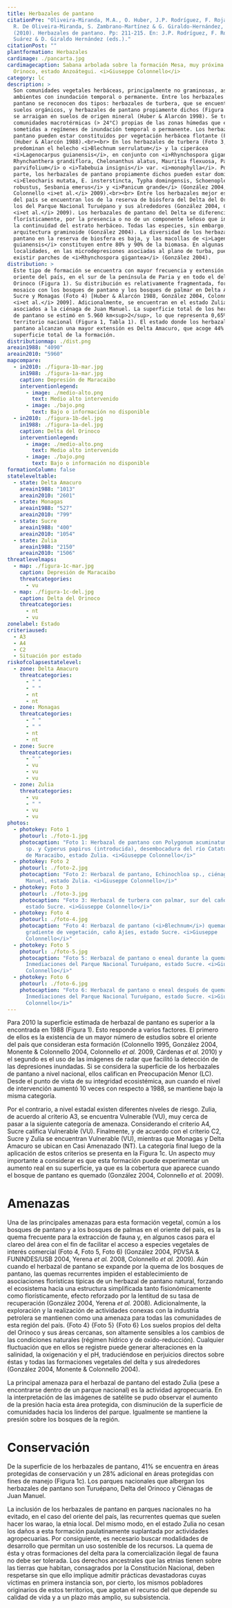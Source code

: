 ```yaml
---
title: Herbazales de pantano
citationPre: "Oliveira-Miranda, M.A., O. Huber, J.P. Rodríguez, F. Rojas-Suárez,
  R. De Oliveira-Miranda, S. Zambrano-Martínez & G. Giraldo-Hernández, (eds)
  (2010). Herbazales de pantano. Pp: 211-215. En: J.P. Rodríguez, F. Rojas-
  Suárez & D. Giraldo Hernández (eds.)."
citationPost: ""
plantformation: Herbazales
cardimage: ./pancarta.jpg
cardimagecaption: Sabana arbolada sobre la formación Mesa, muy próxima al río
  Orinoco, estado Anzoátegui. <i>Giuseppe Colonnello</i>
category: lc
description: >
  Son comunidades vegetales herbáceas, principalmente no graminosas, asociadas a
  ambientes con inundación temporal o permanente. Entre los herbazales de
  pantano se reconocen dos tipos: herbazales de turbera, que se encuentran sobre
  suelos orgánicos, y herbazales de pantano propiamente dichos (Figura 1), que
  se arraigan en suelos de origen mineral (Huber & Alarcón 1998). Se trata de
  comunidades macrotérmicas (> 24°C) propias de las zonas húmedas que están
  sometidas a regímenes de inundación temporal o permanente. Los herbazales de
  pantano pueden estar constituidos por vegetación herbácea flotante (Foto 2)
  (Huber & Alarcón 1988).<br><br> En los herbazales de turbera (Foto 3, Foto 4)
  predominan el helecho <i>Blechnum serrulatum</i> y la ciperácea
  <i>Lagenocarpus guianensis</i>, en conjunto con <i>Rhynchospora gigantea,
  Rhynchanthera grandiflora, Chelonanthus alatus, Mauritia flexuosa, Panicum
  parvifolium</i> o <i>Tabebuia insignis</i> var. <i>monophylla</i>. Por su
  parte, los herbazales de pantano propiamente dichos pueden estar dominados por
  <i>Eleocharis mutata, E. insterstincta, Typha domingensis, Schoenoplectus
  robustus, Sesbania emerus</i> y <i>Panicum grande</i> (González 2004,
  Colonnello <i>et al.</i> 2009).<br><br> Entre los herbazales mejor estudiados
  del país se encuentran los de la reserva de biósfera del Delta del Orinoco y
  los del Parque Nacional Turuépano y sus alrededores (González 2004, Colonnello
  <i>et al.</i> 2009). Los herbazales de pantano del Delta se diferencian
  florísticamente, por la presencia o no de un componente leñoso que interrumpe
  la continuidad del estrato herbáceo. Todas las especies, sin embargo, son de
  arquitectura graminoide (González 2004). La diversidad de los herbazales de
  pantano en la reserva de biosfera es baja, y las macollas de <i>Lagenocarpus
  guianensis</i> constituyen entre 80% y 90% de la biomasa. En algunas
  localidades, en las microdepresiones asociadas al plano de turba, pueden
  existir parches de <i>Rhynchospora gigantea</i> (González 2004).
distribution: >
  Este tipo de formación se encuentra con mayor frecuencia y extensión en el
  oriente del país, en el sur de la península de Paria y en todo el delta del
  Orinoco (Figura 1). Su distribución es relativamente fragmentada, formando un
  mosaico con los bosques de pantano y los bosques de palmar en Delta Amacuro,
  Sucre y Monagas (Foto 4) [Huber & Alarcón 1988, González 2004, Colonnello
  <i>et al.</i> 2009]. Adicionalmente, se encuentran en el estado Zulia,
  asociados a la ciénaga de Juan Manuel. La superficie total de los herbazales
  de pantano se estimó en 5.960 km<sup>2</sup>, lo que representa 0,65% del
  territorio nacional (Figura 1, Tabla 1). El estado donde los herbazales de
  pantano alcanzan una mayor extensión es Delta Amacuro, que acoge 44% de la
  superficie total de la formación.
distributionmap: ./dist.png
areain1988: "4090"
areain2010: "5960"
mapcompare:
  - in2010: ./figura-1b-mar.jpg
    in1988: ./figura-1a-mar.jpg
    caption: Depresión de Maracaibo
    interventionlegend:
      - image: ./medio-alto.png
        text: Medio alto intervenido
      - image: ./bajo.png
        text: Bajo o información no disponible
  - in2010: ./figura-1b-del.jpg
    in1988: ./figura-1a-del.jpg
    caption: Delta del Orinoco
    interventionlegend:
      - image: ./medio-alto.png
        text: Medio alto intervenido
      - image: ./bajo.png
        text: Bajo o información no disponible
formationColumn: false
stateleveltable:
  - state: Delta Amacuro
    areain1988: "1013"
    areain2010: "2601"
  - state: Monagas
    areain1988: "527"
    areain2010: "799"
  - state: Sucre
    areain1988: "400"
    areain2010: "1054"
  - state: Zulia
    areain1988: "2150"
    areain2010: "1506"
threatlevelmaps:
  - map: ./figura-1c-mar.jpg
    caption: Depresión de Maracaibo
    threatcategories:
      - vu
  - map: ./figura-1c-del.jpg
    caption: Delta del Orinoco
    threatcategories:
      - nt
      - vu
zonelabel: Estado
criteriaused:
  - A3
  - A4
  - C2
  - Situación por estado
riskofcolapsestatelevel:
  - zone: Delta Amacuro
    threatcategories:
      - " "
      - " "
      - nt
      - nt
  - zone: Monagas
    threatcategories:
      - " "
      - " "
      - nt
      - nt
  - zone: Sucre
    threatcategories:
      - " "
      - vu
      - vu
      - vu
  - zone: Zulia
    threatcategories:
      - vu
      - " "
      - vu
      - vu
photos:
  - photokey: Foto 1
    photourl: ./foto-1.jpg
    photocaption: "Foto 1: Herbazal de pantano con Polygonum acuminatum, Echinodorus
      sp. y Cyperus papirus (introducida), desembocadura del río Catatumbo, lago
      de Maracaibo, estado Zulia. <i>Giuseppe Colonnello</i>"
  - photokey: Foto 2
    photourl: ./foto-2.jpg
    photocaption: "Foto 2: Herbazal de pantano, Echinochloa sp., ciénagas de Juan
      Manuel, estado Zulia. <i>Giuseppe Colonnello</i>"
  - photokey: Foto 3
    photourl: ./foto-3.jpg
    photocaption: "Foto 3: Herbazal de turbera con palmar, sur del caño Turuépano,
      estado Sucre. <i>Giuseppe Colonnello</i>"
  - photokey: Foto 4
    photourl: ./foto-4.jpg
    photocaption: "Foto 4: Herbazal de pantano (<i>Blechnum</i>) quemado en
      gradiente de vegetación, caño Ajíes, estado Sucre. <i>Giuseppe
      Colonnello</i>"
  - photokey: Foto 5
    photourl: ./foto-5.jpg
    photocaption: "Foto 5: Herbazal de pantano o eneal durante la quema.
      Inmediaciones del Parque Nacional Turuépano, estado Sucre. <i>Giuseppe
      Colonnello</i>"
  - photokey: Foto 6
    photourl: ./foto-6.jpg
    photocaption: "Foto 6: Herbazal de pantano o eneal después de quema.
      Inmediaciones del Parque Nacional Turuépano, estado Sucre. <i>Giuseppe
      Colonnello</i>"
---
```

Para 2010 la superficie estimada de herbazal de pantano es superior a la encontrada en 1988 (Figura 1). Esto responde a varios factores. El primero de ellos es la existencia de un mayor número de estudios sobre el oriente del país que consideran esta formación (Colonnello 1995, González 2004, Monente & Colonnello 2004, Colonnello *et al.* 2009, Cárdenas *et al.* 2010) y el segundo es el uso de las imágenes de radar que facilitó la detección de las depresiones inundadas. Si se considera la superficie de los herbazales de pantano a nivel nacional, ellos califican en Preocupación Menor (LC). Desde el punto de vista de su integridad ecosistémica, aun cuando el nivel de intervención aumentó 10 veces con respecto a 1988, se mantiene bajo la misma categoría.

Por el contrario, a nivel estadal existen diferentes niveles de riesgo. Zulia, de acuerdo al criterio A3, se encuentra Vulnerable (VU), muy cerca de pasar a la siguiente categoría de amenaza. Considerando el criterio A4, Sucre califica Vulnerable (VU). Finalmente, y de acuerdo con el criterio C2, Sucre y Zulia se encuentran Vulnerable (VU), mientras que Monagas y Delta Amacuro se ubican en Casi Amenazado (NT). La categoría final luego de la aplicación de estos criterios se presenta en la Figura 1c. Un aspecto muy importante a considerar es que esta formación puede experimentar un aumento real en su superficie, ya que es la cobertura que aparece cuando el bosque de pantano es quemado (González 2004, Colonnello *et al.* 2009).

# Amenazas

Una de las principales amenazas para esta formación vegetal, común a los bosques de pantano y a los bosques de palmas en el oriente del país, es la quema frecuente para la extracción de fauna y, en algunos casos para el clareo del área con el fin de facilitar el acceso a especies vegetales de interés comercial (Foto 4, Foto 5, Foto 6) (González 2004, PDVSA & FUNINDES/USB 2004, Yerena *et al.* 2008, Colonnello *et al.* 2009). Aún cuando el herbazal de pantano se expande por la quema de los bosques de pantano, las quemas recurrentes impiden el establecimiento de asociaciones florísticas típicas de un herbazal de pantano natural, forzando el ecosistema hacia una estructura simplificada tanto fisionómicamente como florísticamente, efecto reforzado por la lentitud de su tasa de recuperación (González 2004, Yerena *et al.* 2008). Adicionalmente, la exploración y la realización de actividades conexas con la industria petrolera se mantienen como una amenaza para todas las comunidades de esta región del país.
{Foto 4}
{Foto 5}
{Foto 6}
Los suelos propios del delta del Orinoco y sus áreas cercanas, son altamente sensibles a los cambios de las condiciones naturales (régimen hídrico y de oxido-reducción). Cualquier fluctuación que en ellos se registre puede generar alteraciones en la salinidad, la oxigenación y el pH, traduciéndose en perjuicios directos sobre éstas y todas las formaciones vegetales del delta y sus alrededores (González 2004, Monente & Colonnello 2004).

La principal amenaza para el herbazal de pantano del estado Zulia (pese a encontrarse dentro de un parque nacional) es la actividad agropecuaria. En la interpretación de las imágenes de satélite se pudo observar el aumento de la presión hacia esta área protegida, con disminución de la superficie de comunidades hacia los linderos del parque. Igualmente se mantiene la presión sobre los bosques de la región.

# Conservación

De la superficie de los herbazales de pantano, 41% se encuentra en áreas protegidas de conservación y un 28% adicional en áreas protegidas con fines de manejo (Figura 1c). Los parques nacionales que albergan los herbazales de pantano son Turuépano, Delta del Orinoco y Ciénagas de Juan Manuel.

La inclusión de los herbazales de pantano en parques nacionales no ha evitado, en el caso del oriente del país, las recurrentes quemas que suelen hacer los warao, la etnia local. Del mismo modo, en el estado Zulia no cesan los daños a esta formación paulatinamente suplantada por actividades agropecuarias. Por consiguiente, es necesario buscar modalidades de desarrollo que permitan un uso sostenible de los recursos. La quema de ésta y otras formaciones del delta para la comercialización ilegal de fauna no debe ser tolerada. Los derechos ancestrales que las etnias tienen sobre las tierras que habitan, consagrados por la Constitución Nacional, deben respetarse sin que ello implique admitir prácticas devastadoras cuyas víctimas en primera instancia son, por cierto, los mismos pobladores originarios de estos territorios, que agotan el recurso del que depende su calidad de vida y a un plazo más amplio, su subsistencia.
